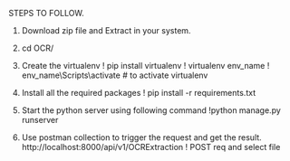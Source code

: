 STEPS TO FOLLOW.

1. Download zip file and Extract in your system.

2. cd OCR/

3. Create the virtualenv
! pip install virtualenv
! virtualenv env_name
! env_name\Scripts\activate   # to activate virtualenv

4. Install all the required packages
! pip install -r requirements.txt

5. Start the python server using following command
!python manage.py runserver

6. Use postman collection to trigger the request and get the result.
http://localhost:8000/api/v1/OCRExtraction
! POST req and select file
